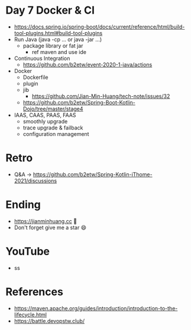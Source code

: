 # Day 7 Docker & CI
* https://docs.spring.io/spring-boot/docs/current/reference/html/build-tool-plugins.html#build-tool-plugins
* Run Java (java -cp ... or java -jar ...)
  * package library or fat jar
    * ref maven and use ide
* Continuous Integration
  * https://github.com/b2etw/event-2020-1-java/actions
* Docker
  * Dockerfile
  * plugin
  * jib
    * https://github.com/Jian-Min-Huang/tech-note/issues/32
  * https://github.com/b2etw/Spring-Boot-Kotlin-Dojo/tree/master/stage4
* IAAS, CAAS, PAAS, FAAS
  * smoothly upgrade
  * trace upgrade & failback
  * configuration management

# Retro
* Q&A -> https://github.com/b2etw/Spring-Kotlin-iThome-2021/discussions

# Ending
* https://jianminhuang.cc 🌈
* Don't forget give me a star 😄

# YouTube
* ss

# References
* https://maven.apache.org/guides/introduction/introduction-to-the-lifecycle.html
* https://battle.devopstw.club/
